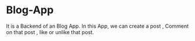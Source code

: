 # Blog-App
It is a Backend of an Blog App. In this App, we can create a post , Comment on that post , like or unlike that post.
